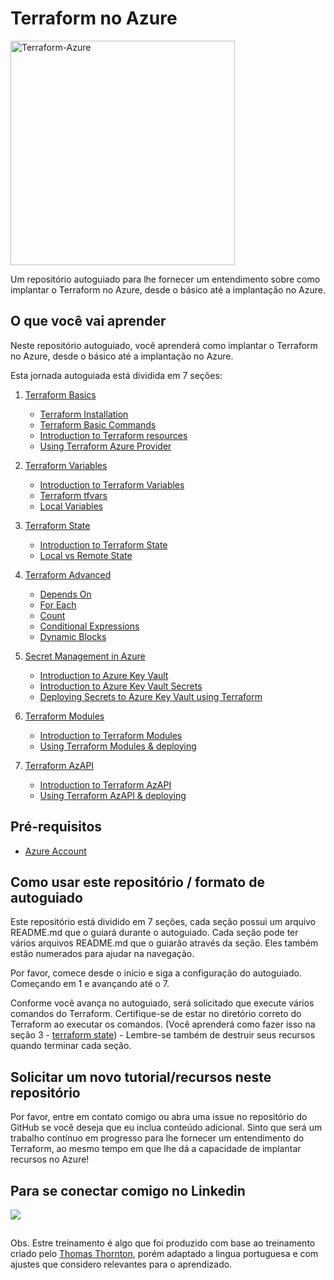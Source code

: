 # Terraform no Azure

<img width="359" alt="Terraform-Azure" src="https://github.com/thiago88sp/terraform-treinamento/assets/54182968/65833c38-f730-472b-a6e8-731ff6cf3c48">


Um repositório autoguiado para lhe fornecer um entendimento sobre como implantar o Terraform no Azure, desde o básico até a implantação no Azure.
## O que você vai aprender

Neste repositório autoguiado, você aprenderá como implantar o Terraform no Azure, desde o básico até a implantação no Azure.

Esta jornada autoguiada está dividida em 7 seções:

1. [Terraform Basics](https://github.com/thiago88sp/terraform-treinamento/tree/master/1-terraform-basics)
    - [Terraform Installation](https://github.com/thiago88sp/terraform-treinamento/tree/master/1-terraform-basics/1-terraform-installation)
    - [Terraform Basic Commands](https://github.com/thiago88sp/terraform-treinamento/tree/master/1-terraform-basics/2-terraform-commands)
    - [Introduction to Terraform resources](https://github.com/thiago88sp/terraform-treinamento/tree/master/1-terraform-basics/3-terraform-resources)
    - [Using Terraform Azure Provider](https://github.com/thiago88sp/terraform-treinamento/tree/master/1-terraform-basics/4-terraform-azure-provider)

2. [Terraform Variables](https://github.com/thiago88sp/terraform-treinamento/tree/master/2-terraform-variables)
    - [Introduction to Terraform Variables](https://github.com/thiago88sp/terraform-treinamento/blob/master/2-terraform-variables/1-terraform-variables.md)
    - [Terraform tfvars](https://github.com/thiago88sp/terraform-treinamento/blob/master/2-terraform-variables/2-terraform-tfvars.md)
    - [Local Variables](https://github.com/thiago88sp/terraform-treinamento/blob/master/2-terraform-variables/3-terraform-local-variables.md)

3. [Terraform State](https://github.com/thiago88sp/terraform-treinamento/tree/master/3-terraform-state)
    - [Introduction to Terraform State]()
    - [Local vs Remote State]()

4. [Terraform Advanced](https://github.com/thiago88sp/terraform-treinamento/tree/master/4-terraform-advanced)
    - [Depends On](https://github.com/thiago88sp/terraform-treinamento/tree/master/4-terraform-advanced/1-depends-on)
    - [For Each](https://github.com/thiago88sp/terraform-treinamento/tree/master/4-terraform-advanced/2-for-each)
    - [Count](https://github.com/thiago88sp/terraform-treinamento/tree/master/4-terraform-advanced/3-count)
    - [Conditional Expressions](https://github.com/thiago88sp/terraform-treinamento/tree/master/4-terraform-advanced/4-conditional-expressions)
    - [Dynamic Blocks](https://github.com/thiago88sp/terraform-treinamento/tree/master/4-terraform-advanced/5-dynamic-blocks)

5. [Secret Management in Azure](https://github.com/thiago88sp/terraform-treinamento/tree/master/5-secret-management-azure)
    - [Introduction to Azure Key Vault](https://github.com/thiago88sp/terraform-treinamento/blob/master/5-secret-management-azure/introduction-to-AzureKeyVault/README.md#introduction-to-azure-key-vault)
    - [Introduction to Azure Key Vault Secrets](https://github.com/thiago88sp/terraform-treinamento/blob/master/5-secret-management-azure/introduction-to-AzureKeyVault/README.md#introduction-to-azure-key-vault-secrets)
    - [Deploying Secrets to Azure Key Vault using Terraform](https://github.com/thiago88sp/terraform-treinamento/blob/master/5-secret-management-azure/README.md)

6. [Terraform Modules]()
    - [Introduction to Terraform Modules](https://github.com/thiago88sp/terraform-treinamento/tree/master/6-terraform-modules)
    - [Using Terraform Modules & deploying](https://github.com/thiago88sp/terraform-treinamento/blob/master/6-terraform-modules/README.md#terraform-module---reference)

7. [Terraform AzAPI]()
    - [Introduction to Terraform AzAPI](https://github.com/thiago88sp/terraform-treinamento/tree/master/7-terraform-azapi)
    - [Using Terraform AzAPI & deploying](https://github.com/thiago88sp/terraform-treinamento/tree/master/7-terraform-azapi#terraform-azapi---example)


## Pré-requisitos

- [Azure Account](https://azure.microsoft.com/en-us/free/)

## Como usar este repositório / formato de autoguiado

Este repositório está dividido em 7 seções, cada seção possui um arquivo README.md que o guiará durante o autoguiado. Cada seção pode ter vários arquivos README.md que o guiarão através da seção. Eles também estão numerados para ajudar na navegação.

Por favor, comece desde o início e siga a configuração do autoguiado. Começando em 1 e avançando até o 7.

Conforme você avança no autoguiado, será solicitado que execute vários comandos do Terraform. Certifique-se de estar no diretório correto do Terraform ao executar os comandos. (Você aprenderá como fazer isso na seção 3 - [terraform state](https://github.com/thiago88sp/terraform-treinamento/tree/master/3-terraform-state)) - Lembre-se também de destruir seus recursos quando terminar cada seção.

## Solicitar um novo tutorial/recursos neste repositório

Por favor, entre em contato comigo ou abra uma issue no repositório do GitHub se você deseja que eu inclua conteúdo adicional. Sinto que será um trabalho contínuo em progresso para lhe fornecer um entendimento do Terraform, ao mesmo tempo em que lhe dá a capacidade de implantar recursos no Azure!

## Para se conectar comigo no Linkedin
[<img src="https://img.shields.io/badge/linkedin-%230077B5.svg?&style=for-the-badge&logo=linkedin&logoColor=white" />](https://www.linkedin.com/in/thiagosouzapontes/)

##
Obs. Estre treinamento é algo que foi produzido com base ao treinamento criado pelo [Thomas Thornton](https://github.com/thomast1906), porém adaptado a lingua portuguesa e com ajustes que considero relevantes para o aprendizado.
